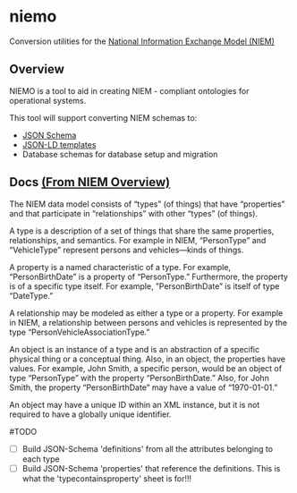 # niemo
Conversion utilities for the [National Information Exchange Model (NIEM)](https://www.niem.gov/)

## Overview

NIEMO is a tool to aid in creating NIEM - compliant ontologies for operational systems.  

This tool will support converting NIEM schemas to:
- [JSON Schema](http://json-schema.org)
- [JSON-LD templates](http://json-ld.org)
- Database schemas for database setup and migration

## Docs [(From NIEM Overview)](http://niem.github.io/iepd-starter-kit/)

The NIEM data model consists of “types” (of things) that have “properties” and that
participate in “relationships” with other “types” (of things).

A type is a description of a set of things that share the same properties, relationships, and
semantics. For example in NIEM, “PersonType” and “VehicleType” represent persons and
vehicles—kinds of things.

A property is a named characteristic of a type. For example, “PersonBirthDate” is a 
property of “PersonType.” Furthermore, the property is of a specific type itself. For example,
”PersonBirthDate” is itself of type “DateType.”

A relationship may be modeled as either a type or a property. For example in NIEM, a
relationship between persons and vehicles is represented by the type
“PersonVehicleAssociationType.”

An object is an instance of a type and is an abstraction of a specific physical thing or a
conceptual thing. Also, in an object, the properties have values. For example, John Smith, a
specific person, would be an object of type “PersonType” with the property “PersonBirthDate.”
Also, for John Smith, the property “PersonBirthDate” may have a value of “1970-01-01.”

An object may have a unique ID within an XML instance, but it is not required to have a
globally unique identifier.

#TODO

- [ ] Build JSON-Schema 'definitions' from all the attributes belonging to each type
- [ ] Build JSON-Schema 'properties' that reference the definitions.  This is what the 'typecontainsproperty' sheet is for!!!